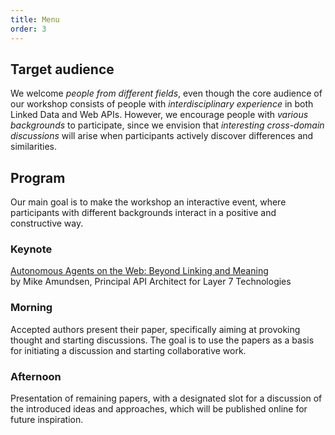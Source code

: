 ```yaml
---
title: Menu
order: 3
---
```


## Target audience
We welcome *people from different fields*,
even though the core audience of our workshop consists of
people with *interdisciplinary experience* in both Linked Data and Web APIs.
However, we encourage people with *various backgrounds* to participate,
since we envision that *interesting cross-domain discussions* will arise
when participants actively discover differences and similarities.

## Program
Our main goal is to make the workshop an interactive event,
where participants with different backgrounds interact in a positive and constructive way.

### Keynote
[Autonomous Agents on the Web: Beyond Linking and Meaning](/aperitif/)
<br>
by Mike Amundsen, Principal API Architect for Layer 7 Technologies

### Morning
Accepted authors present their paper,
specifically aiming at provoking thought and starting discussions.
The goal is to use the papers as a basis for initiating a discussion
and starting collaborative work.

### Afternoon
Presentation of remaining papers,
with a designated slot for a discussion of the introduced ideas and approaches,
which will be published online for future inspiration.
